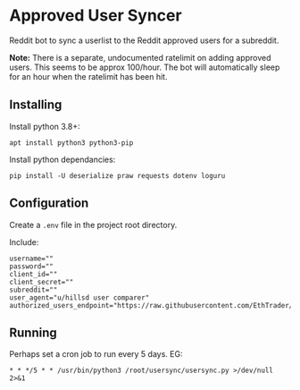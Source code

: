 Approved User Syncer
====================

Reddit bot to sync a userlist to the Reddit approved users for a subreddit.

**Note:** There is a separate, undocumented ratelimit on adding approved users. This seems to be approx 100/hour. The bot will automatically sleep for an hour when the ratelimit has been hit.


## Installing

Install python 3.8+:

    apt install python3 python3-pip

Install python dependancies:

    pip install -U deserialize praw requests dotenv loguru


## Configuration

Create a `.env` file in the project root directory.

Include:

    username=""
    password=""
    client_id=""
    client_secret=""
    subreddit=""
    user_agent="u/hillsd user comparer"
    authorized_users_endpoint="https://raw.githubusercontent.com/EthTrader/donut.distribution/main/docs/users.json"


## Running

Perhaps set a cron job to run every 5 days. EG:

    * * */5 * * /usr/bin/python3 /root/usersync/usersync.py >/dev/null 2>&1
